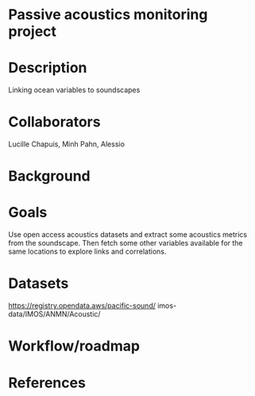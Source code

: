# Passive acoustics monitoring project

# Description
Linking ocean variables to soundscapes

# Collaborators
Lucille Chapuis, Minh Pahn, Alessio 

# Background

# Goals
Use open access acoustics datasets and extract some acoustics metrics from the soundscape. Then fetch some other variables available for the same locations to explore links and correlations.

# Datasets
https://registry.opendata.aws/pacific-sound/
imos-data/IMOS/ANMN/Acoustic/

# Workflow/roadmap

# References

